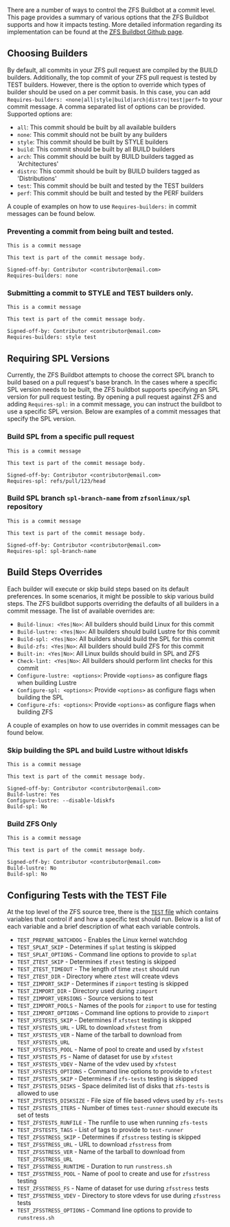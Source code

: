 There are a number of ways to control the ZFS Buildbot at a commit level.  This page
provides a summary of various options that the ZFS Buildbot supports and how it impacts
testing.  More detailed information regarding its implementation can be found at the
[ZFS Buildbot Github page](https://github.com/zfsonlinux/zfs-buildbot).

## Choosing Builders
By default, all commits in your ZFS pull request are compiled by the BUILD
builders.  Additionally, the top commit of your ZFS pull request is tested by
TEST builders.  However, there is the option to override which types of builder
should be used on a per commit basis.  In this case, you can add
`Requires-builders: <none|all|style|build|arch|distro|test|perf>` to your
commit message.  A comma separated list of options can be
provided.  Supported options are:

* `all`: This commit should be built by all available builders
* `none`: This commit should not be built by any builders
* `style`: This commit should be built by STYLE builders
* `build`: This commit should be built by all BUILD builders
* `arch`: This commit should be built by BUILD builders tagged as 'Architectures'
* `distro`: This commit should be built by BUILD builders tagged as 'Distributions'
* `test`: This commit should be built and tested by the TEST builders
* `perf`: This commit should be built and tested by the PERF builders

A couple of examples on how to use `Requires-builders:` in commit messages can be found below.

### Preventing a commit from being built and tested.
```
This is a commit message

This text is part of the commit message body.

Signed-off-by: Contributor <contributor@email.com>
Requires-builders: none
```

### Submitting a commit to STYLE and TEST builders only.
```
This is a commit message

This text is part of the commit message body.

Signed-off-by: Contributor <contributor@email.com>
Requires-builders: style test
```

## Requiring SPL Versions
Currently, the ZFS Buildbot attempts to choose the correct SPL branch to build
based on a pull request's base branch.  In the cases where a specific SPL version
needs to be built, the ZFS buildbot supports specifying an SPL version for pull
request testing. By opening a pull request against ZFS and adding `Requires-spl:`
in a commit message, you can instruct the buildbot to use a specific SPL version.
Below are examples of a commit messages that specify the SPL version.

### Build SPL from a specific pull request
```
This is a commit message

This text is part of the commit message body.

Signed-off-by: Contributor <contributor@email.com>
Requires-spl: refs/pull/123/head
```

### Build SPL branch `spl-branch-name` from `zfsonlinux/spl` repository
```
This is a commit message

This text is part of the commit message body.

Signed-off-by: Contributor <contributor@email.com>
Requires-spl: spl-branch-name
```

## Build Steps Overrides
Each builder will execute or skip build steps based on its default
preferences. In some scenarios, it might be possible to skip various build
steps. The ZFS buildbot supports overriding the defaults of all builders
in a commit message. The list of available overrides are:

* `Build-linux: <Yes|No>`: All builders should build Linux for this commit
* `Build-lustre: <Yes|No>`: All builders should build Lustre for this commit
* `Build-spl: <Yes|No>`: All builders should build the SPL for this commit
* `Build-zfs: <Yes|No>`: All builders should build ZFS for this commit
* `Built-in: <Yes|No>`: All Linux builds should build in SPL and ZFS
* `Check-lint: <Yes|No>`: All builders should perform lint checks for this commit
* `Configure-lustre: <options>`: Provide `<options>` as configure flags when building Lustre
* `Configure-spl: <options>`: Provide `<options>` as configure flags when building the SPL
* `Configure-zfs: <options>`: Provide `<options>` as configure flags when building ZFS

A couple of examples on how to use overrides in commit messages can be found below.

### Skip building the SPL and build Lustre without ldiskfs
```
This is a commit message

This text is part of the commit message body.

Signed-off-by: Contributor <contributor@email.com>
Build-lustre: Yes
Configure-lustre: --disable-ldiskfs
Build-spl: No
```

### Build ZFS Only
```
This is a commit message

This text is part of the commit message body.

Signed-off-by: Contributor <contributor@email.com>
Build-lustre: No
Build-spl: No
```

## Configuring Tests with the TEST File
At the top level of the ZFS source tree, there is the [`TEST`
file](https://github.com/zfsonlinux/zfs/blob/master/TEST) which contains variables
that control if and how a specific test should run. Below is a list of each variable
and a brief description of what each variable controls.

* `TEST_PREPARE_WATCHDOG` - Enables the Linux kernel watchdog
* `TEST_SPLAT_SKIP` - Determines if `splat` testing is skipped
* `TEST_SPLAT_OPTIONS` - Command line options to provide to `splat`
* `TEST_ZTEST_SKIP` - Determines if `ztest` testing is skipped
* `TEST_ZTEST_TIMEOUT` - The length of time `ztest` should run
* `TEST_ZTEST_DIR` - Directory where `ztest` will create vdevs
* `TEST_ZIMPORT_SKIP` - Determines if `zimport` testing is skipped
* `TEST_ZIMPORT_DIR` - Directory used during `zimport`
* `TEST_ZIMPORT_VERSIONS` - Source versions to test
* `TEST_ZIMPORT_POOLS` - Names of the pools for `zimport` to use for testing
* `TEST_ZIMPORT_OPTIONS` - Command line options to provide to `zimport`
* `TEST_XFSTESTS_SKIP` - Determines if `xfstest` testing is skipped
* `TEST_XFSTESTS_URL` - URL to download `xfstest` from
* `TEST_XFSTESTS_VER` - Name of the tarball to download from `TEST_XFSTESTS_URL`
* `TEST_XFSTESTS_POOL` - Name of pool to create and used by `xfstest`
* `TEST_XFSTESTS_FS` - Name of dataset for use by `xfstest`
* `TEST_XFSTESTS_VDEV` - Name of the vdev used by `xfstest`
* `TEST_XFSTESTS_OPTIONS` - Command line options to provide to `xfstest`
* `TEST_ZFSTESTS_SKIP` - Determines if `zfs-tests` testing is skipped
* `TEST_ZFSTESTS_DISKS` - Space delimited list of disks that `zfs-tests` is allowed to use
* `TEST_ZFSTESTS_DISKSIZE` - File size of file based vdevs used by `zfs-tests`
* `TEST_ZFSTESTS_ITERS` - Number of times `test-runner` should execute its set of tests
* `TEST_ZFSTESTS_RUNFILE` - The runfile to use when running `zfs-tests`
* `TEST_ZFSTESTS_TAGS` - List of tags to provide to `test-runner`
* `TEST_ZFSSTRESS_SKIP` - Determines if `zfsstress` testing is skipped
* `TEST_ZFSSTRESS_URL` - URL to download `zfsstress` from
* `TEST_ZFSSTRESS_VER` - Name of the tarball to download from `TEST_ZFSSTRESS_URL`
* `TEST_ZFSSTRESS_RUNTIME` - Duration to run `runstress.sh`
* `TEST_ZFSSTRESS_POOL` - Name of pool to create and use for `zfsstress` testing
* `TEST_ZFSSTRESS_FS` - Name of dataset for use during `zfsstress` tests
* `TEST_ZFSSTRESS_VDEV` - Directory to store vdevs for use during `zfsstress` tests
* `TEST_ZFSSTRESS_OPTIONS` - Command line options to provide to `runstress.sh`